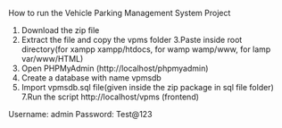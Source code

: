 How to run the Vehicle Parking Management System Project

1. Download the zip file
2. Extract the file and copy the vpms folder
3.Paste inside root directory(for xampp xampp/htdocs, for wamp wamp/www, for lamp var/www/HTML)
4. Open PHPMyAdmin (http://localhost/phpmyadmin)
5. Create a database with name vpmsdb
6. Import vpmsdb.sql file(given inside the zip package in  sql file folder)
7.Run the script http://localhost/vpms (frontend)

Username: admin
Password: Test@123
